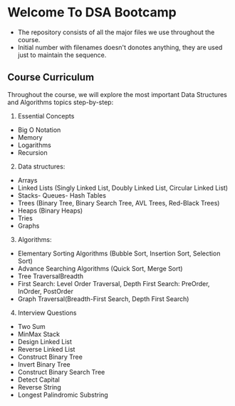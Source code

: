 
# Welcome To DSA Bootcamp

- The repository consists of all the major files we use throughout the course.
- Initial number with filenames doesn't donotes anything, they are used just to maintain the sequence.


## Course Curriculum

Throughout the course, we will explore the most important Data Structures and Algorithms topics step-by-step:

1. Essential Concepts
- Big O Notation
- Memory
- Logarithms
- Recursion

2. Data structures:
- Arrays
- Linked Lists (Singly Linked List, Doubly Linked List, Circular Linked List)
- Stacks- Queues- Hash Tables
- Trees (Binary Tree, Binary Search Tree, AVL Trees, Red-Black Trees)
- Heaps (Binary Heaps)
- Tries
- Graphs

3. Algorithms:
- Elementary Sorting Algorithms (Bubble Sort, Insertion Sort, Selection Sort)
- Advance Searching Algorithms (Quick Sort, Merge Sort)
- Tree TraversalBreadth
- First Search: Level Order Traversal, Depth First Search: PreOrder, InOrder, PostOrder
- Graph Traversal(Breadth-First Search, Depth First Search)

4. Interview Questions
- Two Sum
- MinMax Stack
- Design Linked List
- Reverse Linked List
- Construct Binary Tree
- Invert Binary Tree
- Construct Binary Search Tree
- Detect Capital
- Reverse String
- Longest Palindromic Substring
